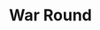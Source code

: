 ---
title: War Round
type: round
recordings:
-   text: Kwon's perspective
    url: https://www.youtube.com/watch?v=efZAMGX-Lx4
-   text: Leon's perspective
    url: https://www.youtube.com/watch?v=JlF-7BrX6cA
-   text: Red's perspective
    url: https://www.youtube.com/watch?v=Wu8cPlFFpF4
-   text: Suorftio's perspective
    url: https://www.youtube.com/watch?v=wA8_8Wt3X8A
---
